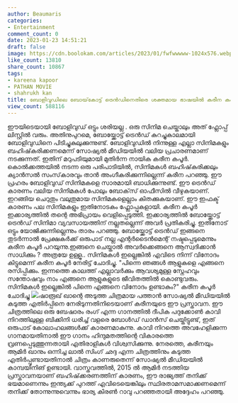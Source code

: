 ```yaml
---
author: Beaumaris
categories:
- Entertainment
comment_count: 0
date: 2023-01-23 14:51:21
draft: false
image: https://cdn.boolokam.com/articles/2023/01/fwfwwwww-1024x576.webp
like_count: 13810
share_count: 10867
tags:
- kareena kapoor
- PATHAN MOVIE
- shahrukh kan
title: ബോളിവുഡിലെ ബോയ്‌കോട്ട് ട്രെൻഡിനെതിരെ ശക്തമായ ഭാഷയിൽ കരീന കപൂർ
view_count: 588116
---
```


ഈയിടെയായി ബോളിവുഡ് ഒട്ടും ശരിയല്ല . ഒരു സിനിമ ചെയ്താലും അത് ഫ്ലോപ്പ് ലിസ്റ്റിൽ വരും. അതിനുപുറമെ, ബോയ്ക്കോട്ട് ട്രെൻഡ് കുറച്ചുകാലമായി ബോളിവുഡിനെ പിടിച്ചുകുലുക്കുന്നുണ്ട്. ബോളിവുഡിൽ നിന്നുള്ള എല്ലാ സിനിമകളും ബഹിഷ്‌കരിക്കണമെന്ന് സോഷ്യൽ മീഡിയയിൽ വലിയ പ്രചാരണമാണ് നടക്കുന്നത്. ഇതിന് മറുപടിയുമായി മുതിർന്ന നായിക കരീന കപൂർ. കൊൽക്കത്തയിൽ നടന്ന ഒരു പരിപാടിയിൽ, സിനിമകൾ ബഹിഷ്‌കരിക്കലും ക്യാൻസൽ സംസ്‌കാരവും താൻ അംഗീകരിക്കുന്നില്ലെന്ന് കരീന പറഞ്ഞു. ഈ പ്രഹരം ബോളിവുഡ് സിനിമകളെ സാരമായി ബാധിക്കുന്നുണ്ട്. ഈ ട്രെൻഡ് കാരണം വലിയ സിനിമകൾ പോലും ബോക്‌സ് ഓഫീസിൽ വീഴുകയാണ്. ഇറങ്ങിയ ചെറുതും വലുതുമായ സിനിമകളെല്ലാം കിതക്കുകയാണ്. ഈ ഇഫക്ട് കാരണം പല സിനിമകളും ഇതിനോടകം ഫ്ലോപ്പുകളായി. കരീന കപൂർ ഇക്കാര്യത്തിൽ തന്റെ അഭിപ്രായം വെളിപ്പെടുത്തി. ഇക്കാര്യത്തിൽ ബോയ്ക്കോട്ട് ട്രെൻഡ് സിനിമാ വ്യവസായത്തിന് നല്ലതല്ലെന്ന് അവർ പ്രതികരിച്ചു. ഇതിനോട് ഒട്ടും യോജിക്കുന്നില്ലെന്നും താരം പറഞ്ഞു. ബോയ്ക്കോട്ട് ട്രെൻഡ് ഇങ്ങനെ തുടർന്നാൽ പ്രേക്ഷകർക്ക് ഒരുപാട് നല്ല എന്റർടൈൻമെന്റ് നഷ്ടപ്പെടുമെന്നും കരീന കപൂർ പറയുന്നു.ഇങ്ങനെ ചെയ്താൽ അവർക്കെങ്ങനെ ആസ്വദിക്കാൻ സാധിക്കും ? അത്രയേ ഉള്ളൂ.. സിനിമകൾ ഇല്ലെങ്കിൽ എവിടെ നിന്ന് വിനോദം കിട്ടുമെന്ന് കരീന കപൂർ നേരിട്ട് ചോദിച്ചു. "പിന്നെ ഞങ്ങൾ ആളുകളെ എങ്ങനെ രസിപ്പിക്കും. ഇന്നത്തെ കാലത്ത് എല്ലാവർക്കും ആവശ്യമുള്ള സ്നേഹവും സന്തോഷവും നാം എങ്ങനെ ആളുകളുടെ ജീവിതത്തിൽ കൊണ്ടുവരും. സിനിമകൾ ഇല്ലെങ്കിൽ പിന്നെ എങ്ങനെ വിനോദം ഉണ്ടാകും?" കരീന കപൂർ ചോദിച്ചു ![](https://cdn.boolokam.com/articles/2023/01/fwfwwwww-1024x576.webp)ഷാരൂഖ് ഖാന്റെ അടുത്ത ചിത്രമായ പത്താൻ സോഷ്യൽ മീഡിയയിൽ കടുത്ത എതിർപ്പിനെ നേരിടുന്നതിനിടെയാണ് കരീനയുടെ ഈ പ്രസ്താവന. ഈ ചിത്രത്തിലെ ഒരു ബേഷാരം രംഗ് എന്ന ഗാനത്തിൽ ദീപിക പദുക്കോൺ കാവി നിറത്തിലുള്ള ബിക്കിനി ധരിച്ച് വളരെ ബോൾഡ് ഡാൻസ് ചെയ്തിട്ടുണ്ട്, ഇത് ഒരുപാട് കോലാഹലങ്ങൾക്ക് കാരണമാകുന്നു. കാവി നിറത്തെ അവഹേളിക്കുന്ന ഗാനമായതിനാൽ ഈ ഗാനം ഹിന്ദുമതത്തിന്റെ വികാരത്തെ വ്രണപ്പെടുത്തുന്നതായി എതിരാളികൾ വിശ്വസിക്കുന്നു. നേരത്തെ, കരീനയും ആമിർ ഖാനും ഒന്നിച്ച ലാൽ സിംഗ് ഛദ്ദ എന്ന ചിത്രത്തിനും കടുത്ത എതിർപ്പുണ്ടായതിനാൽ ചിത്രം കാണരുതെന്ന് സോഷ്യൽ മീഡിയയിൽ കാമ്പയിനിങ് ഉണ്ടായി. വാസ്തവത്തിൽ, 2015 ൽ ആമിർ നടത്തിയ പ്രസ്താവനയാണ് ബഹിഷ്‌ക്കരണത്തിന് കാരണം, ഈ രാജ്യത്ത് തനിക്ക് ഭയമാണെന്നും ഇന്ത്യക്ക് പുറത്ത് എവിടെയെങ്കിലും സ്ഥിരതാമസമാക്കണമെന്ന് തനിക്ക് തോന്നുന്നുവെന്നും ഭാര്യ കിരൺ റാവു പറഞ്ഞതായി അദ്ദേഹം പറഞ്ഞു.